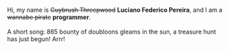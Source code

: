 Hi, my name is ~~Guybrush Threepwood~~ **Luciano Federico Pereira**, and I am a ~~wannabe pirate~~ **programmer**.<br><br>A short song: 865 bounty of doubloons gleams in the sun, a treasure hunt has just begun! Arrr!
